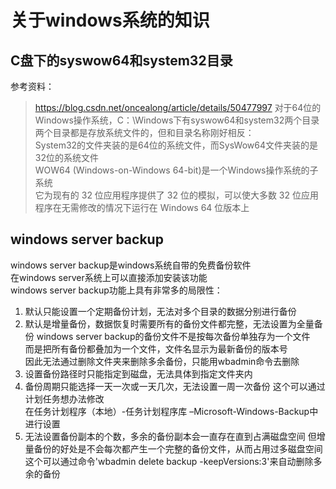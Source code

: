 # 关于windows系统的知识

## C盘下的syswow64和system32目录
参考资料：  
> https://blog.csdn.net/oncealong/article/details/50477997
对于64位的Windows操作系统，C：\Windows下有syswow64和system32两个目录  
两个目录都是存放系统文件的，但和目录名称刚好相反：  
System32的文件夹装的是64位的系统文件，而SysWow64文件夹装的是32位的系统文件  
WOW64 (Windows-on-Windows 64-bit)是一个Windows操作系统的子系统  
它为现有的 32 位应用程序提供了 32 位的模拟，可以使大多数 32 位应用程序在无需修改的情况下运行在 Windows 64 位版本上  


## windows server backup
windows server backup是windows系统自带的免费备份软件  
在windows server系统上可以直接添加安装该功能  
windows server backup功能上具有非常多的局限性：  
1. 默认只能设置一个定期备份计划，无法对多个目录的数据分别进行备份
2. 默认是增量备份，数据恢复时需要所有的备份文件都完整，无法设置为全量备份
windows server backup的备份文件不是按每次备份单独存为一个文件  
而是把所有备份都叠加为一个文件，文件名显示为最新备份的版本号  
因此无法通过删除文件夹来删除多余备份，只能用wbadmin命令去删除  
3. 设置备份路径时只能指定到磁盘，无法具体到指定文件夹内
4. 备份周期只能选择一天一次或一天几次，无法设置一周一次备份
这个可以通过计划任务想办法修改  
在任务计划程序（本地）-任务计划程序库 –Microsoft-Windows-Backup中进行设置  
5. 无法设置备份副本的个数，多余的备份副本会一直存在直到占满磁盘空间
但增量备份的好处是不会每次都产生一个完整的备份文件，从而占用过多磁盘空间  
这个可以通过命令'wbadmin delete backup -keepVersions:3'来自动删除多余的备份  